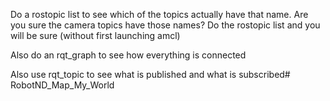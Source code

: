 Do a rostopic list to see which of the topics actually have that name. Are you sure the camera topics have those names? Do the rostopic list and you will be sure (without first launching amcl)

Also do an rqt_graph to see how everything is connected

Also use rqt_topic to see what is published and what is subscribed# RobotND_Map_My_World
